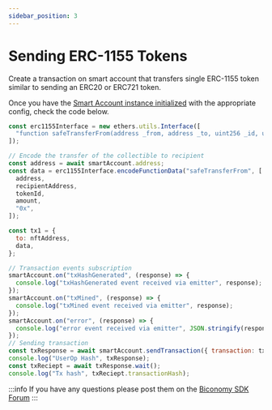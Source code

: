 ```yaml
---
sidebar_position: 3
---
```


# Sending ERC-1155 Tokens

Create a transaction on smart account that transfers single ERC-1155 token similar to sending an ERC20 or ERC721 token.

Once you have the [Smart Account instance initialized](../../initialize-smart-account) with the appropriate config, check the code below.

```js
const erc1155Interface = new ethers.utils.Interface([
  "function safeTransferFrom(address _from, address _to, uint256 _id, uint256 _value, bytes calldata _data)",
]);

// Encode the transfer of the collectible to recipient
const address = await smartAccount.address;
const data = erc1155Interface.encodeFunctionData("safeTransferFrom", [
  address,
  recipientAddress,
  tokenId,
  amount,
  "0x",
]);

const tx1 = {
  to: nftAddress,
  data,
};

// Transaction events subscription
smartAccount.on("txHashGenerated", (response) => {
  console.log("txHashGenerated event received via emitter", response);
});
smartAccount.on("txMined", (response) => {
  console.log("txMined event received via emitter", response);
});
smartAccount.on("error", (response) => {
  console.log("error event received via emitter", JSON.stringify(response));
});
// Sending transaction
const txResponse = await smartAccount.sendTransaction({ transaction: tx });
console.log("UserOp Hash", txResponse);
const txReciept = await txResponse.wait();
console.log("Tx hash", txReciept.transactionHash);
```

:::info
If you have any questions please post them on the [Biconomy SDK Forum](https://forum.biconomy.io/)
:::
